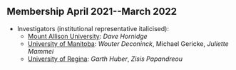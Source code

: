## Membership April 2021--March 2022
- Investigators (institutional representative italicised):
  - [Mount Allison University](http://mta.ca): *Dave Hornidge*
  - [University of Manitoba](http://umanitoba.ca): *Wouter Deconinck*, Michael Gericke, *Juliette Mammei*
  - [University of Regina](http://uregina.ca): *Garth Huber*, *Zisis Papandreou*
